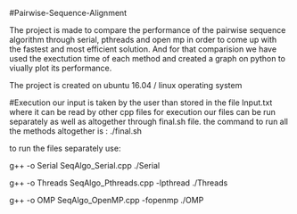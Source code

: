 #Pairwise-Sequence-Alignment

The project is made to compare the performance of the pairwise sequence algorithm through serial, pthreads and open mp in order to come up with the fastest and most efficient solution. And for that comparision we have used the exectution time of each method and created a graph on python to viually plot its performance.

The project is created on ubuntu 16.04 / linux operating system

#Execution our input is taken by the user than stored in the file Input.txt where it can be read by other cpp files for execution our files can be run separately as well as altogether through final.sh file. the command to run all the methods altogether is : ./final.sh

to run the files separately use:

g++ -o Serial SeqAlgo_Serial.cpp ./Serial

g++ -o Threads SeqAlgo_Pthreads.cpp -lpthread ./Threads

g++ -o OMP SeqAlgo_OpenMP.cpp -fopenmp ./OMP
